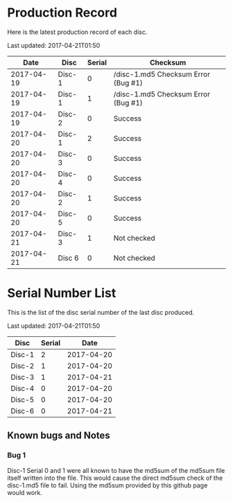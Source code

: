 # Production Record
Here is the latest production record of each disc.

Last updated: 2017-04-21T01:50

|Date		|Disc	|Serial	|Checksum|
|---		|---	|---	|---	|
|2017-04-19	|Disc-1	|0	|/disc-1.md5 Checksum Error (Bug #1)|
|2017-04-19	|Disc-1	|1	|/disc-1.md5 Checksum Error (Bug #1)|
|2017-04-19	|Disc-2	|0	|Success|
|2017-04-20	|Disc-1	|2	|Success|
|2017-04-20	|Disc-3	|0	|Success|
|2017-04-20	|Disc-4	|0	|Success|
|2017-04-20	|Disc-2	|1	|Success|
|2017-04-20	|Disc-5	|0	|Success|
|2017-04-21	|Disc-3	|1	|Not checked|
|2017-04-21	|Disc 6	|0	|Not checked|

# Serial Number List
This is the list of the disc serial number of the last disc produced.

Last updated: 2017-04-21T01:50

|Disc	|Serial	|Date	|
|---	|---	|---	|
|Disc-1	|2	|2017-04-20|
|Disc-2	|1	|2017-04-20|
|Disc-3	|1	|2017-04-21|
|Disc-4	|0	|2017-04-20|
|Disc-5	|0	|2017-04-20|
|Disc-6	|0	|2017-04-21|

## Known bugs and Notes

### Bug 1
Disc-1 Serial 0 and 1 were all known to have the md5sum of the md5sum file itself written into the file.
This would cause the direct md5sum check of the disc-1.md5 file to fail. Using the md5sum provided by
this github page would work.
